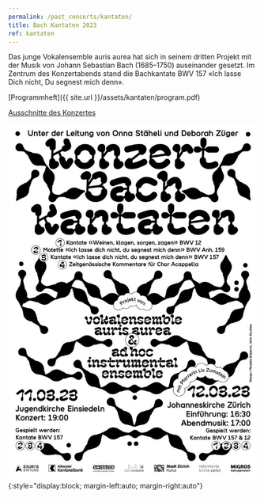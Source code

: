 ```yaml
---
permalink: /past_concerts/kantaten/
title: Bach Kantaten 2023
ref: kantaten
---
```


Das junge Vokalensemble auris aurea hat sich in seinem dritten Projekt mit der Musik von Johann Sebastian Bach (1685–1750) auseinander gesetzt. Im Zentrum des Konzertabends stand die Bachkantate BWV 157 «Ich lasse Dich nicht, Du segnest mich denn».

[Programmheft]({{ site.url }}/assets/kantaten/program.pdf)

[Ausschnitte des Konzertes](https://www.youtube.com/playlist?list=PLrAxwNHNsOzpJR7b24amgG1Z4bdTN6iNl)

![Kantaten](/assets/kantaten/flyer.jpg){:style="display:block; margin-left:auto; margin-right:auto"}